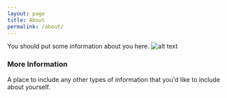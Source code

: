 ```yaml
---
layout: page
title: About
permalink: /about/
---
```


You should put some information about you here.
![alt text](https://media3.giphy.com/media/10IIs7CN98Skw0/giphy.gif "")


### More Information

A place to include any other types of information that you'd like to include about yourself.

